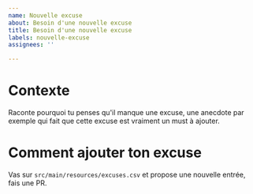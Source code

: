 ```yaml
---
name: Nouvelle excuse
about: Besoin d'une nouvelle excuse
title: Besoin d'une nouvelle excuse
labels: nouvelle-excuse
assignees: ''

---
```


# Contexte

Raconte pourquoi tu penses qu'il manque une excuse, une anecdote par exemple qui fait que cette excuse est vraiment un must à ajouter.

# Comment ajouter ton excuse

Vas sur `src/main/resources/excuses.csv` et propose une nouvelle entrée, fais une PR.
